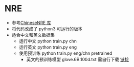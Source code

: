 # NRE

- 参考<a href=https://github.com/buppt/ChineseNRE>ChineseNRE 库</a>
- 将代码改成了 python3 可运行的版本
- 适合中文和英文数据集
  - 运行中文 python train.py chn
  - 运行英文 python train.py eng
  - 使用预训练 python train.py eng/chn pretrained
    - 英文的预训练模型 glove.6B.100d.txt 需自行下载 <a href='https://blog.csdn.net/ccwlisha/article/details/90024499'>链接</a>
